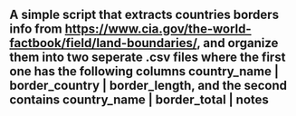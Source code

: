 ## A simple script that extracts countries borders info from https://www.cia.gov/the-world-factbook/field/land-boundaries/, and organize them into two seperate .csv files where the first one has the following columns country_name | border_country | border_length,  and the second contains country_name | border_total | notes

